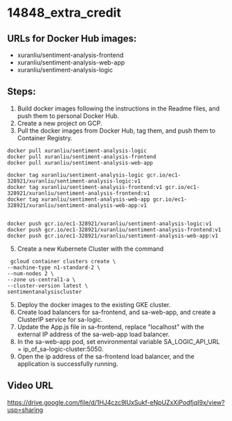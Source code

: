 # 14848_extra_credit

## URLs for Docker Hub images:
- xuranliu/sentiment-analysis-frontend
- xuranliu/sentiment-analysis-web-app
- xuranliu/sentiment-analysis-logic

## Steps:
1. Build docker images following the instructions in the Readme files, and push them to personal Docker Hub.
2. Create a new project on GCP.
3. Pull the docker images from Docker Hub, tag them, and push them to Container Registry.
```
docker pull xuranliu/sentiment-analysis-logic
docker pull xuranliu/sentiment-analysis-frontend
docker pull xuranliu/sentiment-analysis-web-app

docker tag xuranliu/sentiment-analysis-logic gcr.io/ec1-328921/xuranliu/sentiment-analysis-logic:v1
docker tag xuranliu/sentiment-analysis-frontend:v1 gcr.io/ec1-328921/xuranliu/sentiment-analysis-frontend:v1
docker tag xuranliu/sentiment-analysis-web-app gcr.io/ec1-328921/xuranliu/sentiment-analysis-web-app:v1


docker push gcr.io/ec1-328921/xuranliu/sentiment-analysis-logic:v1
docker push gcr.io/ec1-328921/xuranliu/sentiment-analysis-frontend:v1
docker push gcr.io/ec1-328921/xuranliu/sentiment-analysis-web-app:v1
```
5. Create a new Kubernete Cluster with the command 
 ```
  gcloud container clusters create \
 --machine-type n1-standard-2 \
 --num-nodes 2 \
 --zone us-central1-a \
 --cluster-version latest \
 sentimentanalysiscluster
 ```
 5. Deploy the docker images to the existing GKE cluster.
 6. Create load balancers for sa-frontend, and sa-web-app, and create a ClusterIP service for sa-logic.
 7. Update the App.js file in sa-frontend, replace "localhost" with the external IP address of the sa-web-app load balancer.
 8. In the sa-web-app pod, set environmental variable SA_LOGIC_API_URL = ip_of_sa-logic-cluster:5050.
 9. Open the ip address of the sa-frontend load balancer, and the application is successfully running.

## Video URL
https://drive.google.com/file/d/1HJ4czc9lUxSukf-eNpUZxXiPodfjqI9x/view?usp=sharing

